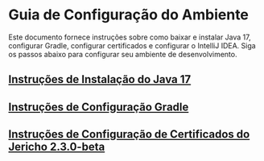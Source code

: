 # Guia de Configuração do Ambiente

Este documento fornece instruções sobre como baixar e instalar Java 17, configurar Gradle, configurar certificados e configurar o IntelliJ IDEA. Siga os passos abaixo para configurar seu ambiente de desenvolvimento.

## [Instruções de Instalação do Java 17](README_1.md)
## [Instruções de Configuração Gradle](../README)
## [Instruções de Configuração de Certificados do Jericho 2.3.0-beta](README3.md)
